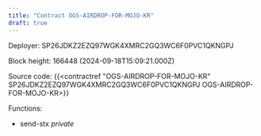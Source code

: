 ```yaml
---
title: "Contract OGS-AIRDROP-FOR-MOJO-KR"
draft: true
---
```

Deployer: SP26JDKZ2EZQ97WGK4XMRC2GQ3WC6F0PVC1QKNGPJ


 



Block height: 166448 (2024-09-18T15:09:21.000Z)

Source code: {{<contractref "OGS-AIRDROP-FOR-MOJO-KR" SP26JDKZ2EZQ97WGK4XMRC2GQ3WC6F0PVC1QKNGPJ OGS-AIRDROP-FOR-MOJO-KR>}}

Functions:

* send-stx _private_

